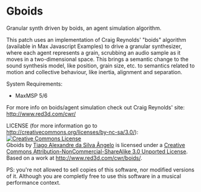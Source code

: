 Gboids
======

Granular synth driven by boids, an agent simulation algorithm.

This patch uses an implementation of Craig Reynolds' "boids" algorithm 
(available in Max Javascript Examples) to drive a granular synthesizer, 
where each agent represents a grain, scrubbing an audio sample 
as it moves in a two-dimensional space.
This brings a semantic change to the sound synthesis model, like position, 
grain size, etc. to semantics related to motion and collective behaviour, 
like inertia, alignment and separation.

System Requirements: 
- MaxMSP 5/6


For more info on boids/agent simulation check out Craig Reynolds' site: http://www.red3d.com/cwr/


LICENSE (for more information go to http://creativecommons.org/licenses/by-nc-sa/3.0/): 
<a rel="license" href="http://creativecommons.org/licenses/by-nc-sa/3.0/deed.en_US"><img alt="Creative Commons License" style="border-width:0" src="http://i.creativecommons.org/l/by-nc-sa/3.0/80x15.png" /></a><br /><span xmlns:dct="http://purl.org/dc/terms/" property="dct:title">Gboids</span> by <a xmlns:cc="http://creativecommons.org/ns#" href="http://tiago-angelo.tumblr.com/" property="cc:attributionName" rel="cc:attributionURL">Tiago Alexandre da Silva Ângelo</a> is licensed under a <a rel="license" href="http://creativecommons.org/licenses/by-nc-sa/3.0/deed.en_US">Creative Commons Attribution-NonCommercial-ShareAlike 3.0 Unported License</a>.<br />Based on a work at <a xmlns:dct="http://purl.org/dc/terms/" href="http://www.red3d.com/cwr/boids/" rel="dct:source">http://www.red3d.com/cwr/boids/</a>.

PS: you're not allowed to sell copies of this software, nor modified versions of it. 
Although you are completly free to use this software in a musical performance context. 
